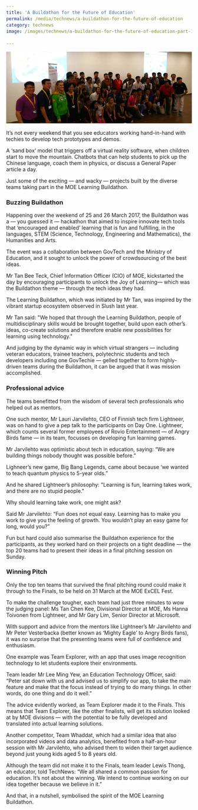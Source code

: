 ```yaml
---
title: 'A Buildathon for the Future of Education'
permalink: /media/technews/a-buildathon-for-the-future-of-education
category: technews
image: /images/technews/a-buildathon-for-the-future-of-education-part-1.png

---
```



![a buildathon for the future of education](/images/technews/a-buildathon-for-the-future-of-education-part-1.png)

It’s not every weekend that you see educators working hand-in-hand with techies to develop tech prototypes and demos.

A ‘sand box’ model that triggers off a virtual reality software, when children start to move the mountain. Chatbots that can help students to pick up the Chinese language, coach them in physics, or discuss a General Paper article a day.

Just some of the exciting — and wacky — projects built by the diverse teams taking part in the MOE Learning Buildathon.

### **Buzzing Buildathon**
Happening over the weekend of 25 and 26 March 2017, the Buildathon was a — you guessed it — hackathon that aimed to inspire innovate tech tools that ‘encouraged and enabled’ learning that is fun and fulfilling, in the languages, STEM (Science, Technology, Engineering and Mathematics), the Humanities and Arts.

The event was a collaboration between GovTech and the Ministry of Education, and it sought to unlock the power of crowdsourcing of the best ideas.

Mr Tan Bee Teck, Chief Information Officer (CIO) of MOE, kickstarted the day by encouraging participants to unlock the Joy of Learning— which was the Buildathon theme — through the tech ideas they had.

The Learning Buildathon, which was initiated by Mr Tan, was inspired by the vibrant startup ecosystem observed in Slush last year.

Mr Tan said: "We hoped that through the Learning Buildathon, people of multidisciplinary skills would be brought together, build upon each other’s ideas, co-create solutions and therefore enable new possibilities for learning using technology."

And judging by the dynamic way in which virtual strangers — including veteran educators, trainee teachers, polytechnic students and tech developers including one GovTechie — gelled together to form highly-driven teams during the Buildathon, it can be argued that it was mission accomplished.

### **Professional advice**
The teams benefitted from the wisdom of several tech professionals who helped out as mentors. 

One such mentor, Mr Lauri Jarvilehto, CEO of Finnish tech firm Lightneer, was on hand to give a pep talk to the participants on Day One. Lightneer, which counts several former employees of Rovio Entertainment — of Angry Birds fame — in its team, focusses on developing fun learning games.

Mr Jarvilehto was optimistic about tech in education, saying: “We are building things nobody thought was possible before.”

Lighneer’s new game, Big Bang Legends, came about because ‘we wanted to teach quantum physics to 5-year olds.”

And he shared Lightneer’s philosophy: "Learning is fun, learning takes work, and there are no stupid people."

Why should learning take work, one might ask?

Said Mr Jarvilehto: “Fun does not equal easy. Learning has to make you work to give you the feeling of growth. You wouldn’t play an easy game for long, would you?”

Fun but hard could also summarise the Buildathon experience for the participants, as they worked hard on their projects on a tight deadline — the top 20 teams had to present their ideas in a final pitching session on Sunday.

### **Winning Pitch**
Only the top ten teams that survived the final pitching round could make it through to the Finals, to be held on 31 March at the MOE ExCEL Fest.

To make the challenge tougher, each team had just three minutes to wow the judging panel: Ms Tan Chen Kee, Divisional Director at MOE, Ms Hanna Toivonen from Lightneer, and Mr Gary Lim, Senior Director at Microsoft.

With support and advice from the mentors like Lightneer’s Mr Jarvilehto and Mr Peter Vesterbacka (better known as ‘Mighty Eagle’ to Angry Birds fans), it was no surprise that the presenting teams were full of confidence and enthusiasm.

One example was Team Explorer, with an app that uses image recognition technology to let students explore their environments.

Team leader Mr Lee Ming Yew, an Education Technology Officer, said: “Peter sat down with us and advised us to simplify our app, to take the main feature and make that the focus instead of trying to do many things. In other words, do one thing and do it well.”

The advice evidently worked, as Team Explorer made it to the Finals. This means that Team Explorer, like the other finalists, will get its solution looked at by MOE divisions — with the potential to be fully developed and translated into actual learning solutions.

Another competitor, Team Whaddat, which had a similar idea that also incorporated videos and data analytics, benefited from a half-an-hour session with Mr Jarvilehto, who advised them to widen their target audience beyond just young kids aged 5 to 8 years old.

Although the team did not make it to the Finals, team leader Lewis Thong, an educator, told TechNews: “We all shared a common passion for education.  It’s not about the winning. We intend to continue working on our idea together because we believe in it.”

And that, in a nutshell, symbolised the spirit of the MOE Learning Buildathon.
